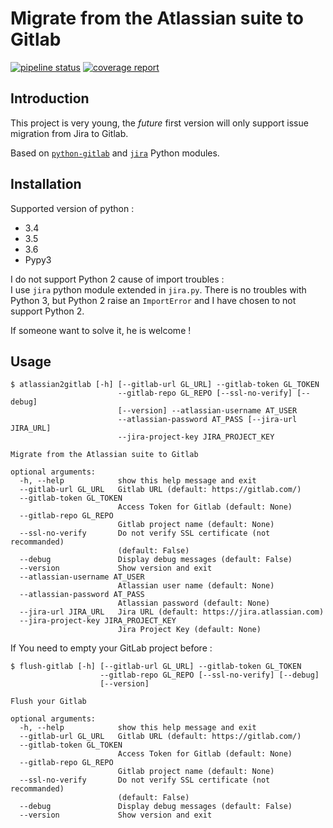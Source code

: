 # Migrate from the Atlassian suite to Gitlab

[![pipeline status](https://gitlab.com/gwerlas/atlassian2gitlab/badges/master/pipeline.svg)](https://gitlab.com/gwerlas/atlassian2gitlab/commits/master)
[![coverage report](https://gitlab.com/gwerlas/atlassian2gitlab/badges/master/coverage.svg)](https://gitlab.com/gwerlas/atlassian2gitlab/commits/master)

## Introduction

This project is very young, the _future_ first version will only support issue
migration from Jira to Gitlab.

Based on [`python-gitlab`](https://pypi.python.org/pypi/python-gitlab) and [`jira`](https://pypi.python.org/pypi/jira) Python modules.

## Installation

Supported version of python :
 * 3.4
 * 3.5
 * 3.6
 * Pypy3

I do not support Python 2 cause of import troubles :  
I use `jira` python module extended in `jira.py`. There is no troubles with
Python 3, but Python 2 raise an `ImportError` and I have chosen to not support Python 2.

If someone want to solve it, he is welcome !

## Usage

```
$ atlassian2gitlab [-h] [--gitlab-url GL_URL] --gitlab-token GL_TOKEN
                        --gitlab-repo GL_REPO [--ssl-no-verify] [--debug]
                        [--version] --atlassian-username AT_USER
                        --atlassian-password AT_PASS [--jira-url JIRA_URL]
                        --jira-project-key JIRA_PROJECT_KEY

Migrate from the Atlassian suite to Gitlab

optional arguments:
  -h, --help            show this help message and exit
  --gitlab-url GL_URL   Gitlab URL (default: https://gitlab.com/)
  --gitlab-token GL_TOKEN
                        Access Token for Gitlab (default: None)
  --gitlab-repo GL_REPO
                        Gitlab project name (default: None)
  --ssl-no-verify       Do not verify SSL certificate (not recommanded)
                        (default: False)
  --debug               Display debug messages (default: False)
  --version             Show version and exit
  --atlassian-username AT_USER
                        Atlassian user name (default: None)
  --atlassian-password AT_PASS
                        Atlassian password (default: None)
  --jira-url JIRA_URL   Jira URL (default: https://jira.atlassian.com)
  --jira-project-key JIRA_PROJECT_KEY
                        Jira Project Key (default: None)
```

If You need to empty your GitLab project before :

```
$ flush-gitlab [-h] [--gitlab-url GL_URL] --gitlab-token GL_TOKEN
                    --gitlab-repo GL_REPO [--ssl-no-verify] [--debug]
                    [--version]

Flush your Gitlab

optional arguments:
  -h, --help            show this help message and exit
  --gitlab-url GL_URL   Gitlab URL (default: https://gitlab.com/)
  --gitlab-token GL_TOKEN
                        Access Token for Gitlab (default: None)
  --gitlab-repo GL_REPO
                        Gitlab project name (default: None)
  --ssl-no-verify       Do not verify SSL certificate (not recommanded)
                        (default: False)
  --debug               Display debug messages (default: False)
  --version             Show version and exit
```
